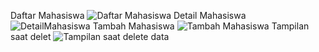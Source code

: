 Daftar Mahasiswa
![Daftar Mahasiswa](https://github.com/user-attachments/assets/bf0d5c93-77f7-4381-b685-a69392365593)
Detail Mahasiswa
![DetailMahasiswa](https://github.com/user-attachments/assets/fa35c362-88b0-4414-87fd-e4671a1817d8)
Tambah Mahasiswa
![Tambah Mahasiswa](https://github.com/user-attachments/assets/ff1c864c-871c-47fe-aa1f-b6658303d6a4)
Tampilan saat delet
![Tampilan saat delete data](https://github.com/user-attachments/assets/77783947-817f-4f9f-a436-41e67847844e)
